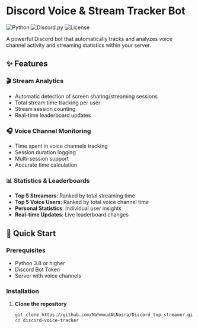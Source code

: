 # Discord Voice & Stream Tracker Bot

![Python](https://img.shields.io/badge/Python-3.8%2B-blue)
![Discord.py](https://img.shields.io/badge/discord.py-2.0%2B-green)
![License](https://img.shields.io/badge/License-MIT-yellow)

A powerful Discord bot that automatically tracks and analyzes voice channel activity and streaming statistics within your server.

## ✨ Features

### 🎬 Stream Analytics
- Automatic detection of screen sharing/streaming sessions
- Total stream time tracking per user
- Stream session counting
- Real-time leaderboard updates

### 🎧 Voice Channel Monitoring
- Time spent in voice channels tracking
- Session duration logging
- Multi-session support
- Accurate time calculation

### 📊 Statistics & Leaderboards
- **Top 5 Streamers**: Ranked by total streaming time
- **Top 5 Voice Users**: Ranked by total voice channel time
- **Personal Statistics**: Individual user insights
- **Real-time Updates**: Live leaderboard changes

## 🚀 Quick Start

### Prerequisites
- Python 3.8 or higher
- Discord Bot Token
- Server with voice channels

### Installation

1. **Clone the repository**
   ```bash
   git clone https://github.com/MahmoudALNasra/Discord_top_streamer.git
   cd discord-voice-tracker
